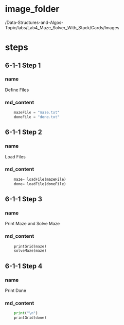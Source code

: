 # image_folder
/Data-Structures-and-Algos-Topic/labs/Lab4_Maze_Solver_With_Stack/Cards/Images

# steps

## 6-1-1 Step 1

### name
Define Files

### md_content
```python
	mazeFile = "maze.txt"
	doneFile = "done.txt"
```

## 6-1-1 Step 2

### name
Load Files

### md_content
```python
	maze= loadFile(mazeFile)
	done= loadFile(doneFile)
```

## 6-1-1 Step 3

### name
Print Maze and Solve Maze

### md_content
```python
	printGrid(maze)
	solveMaze(maze)
```

## 6-1-1 Step 4

### name
Print Done

### md_content
```python
	print("\n")
	printGrid(done)
```


